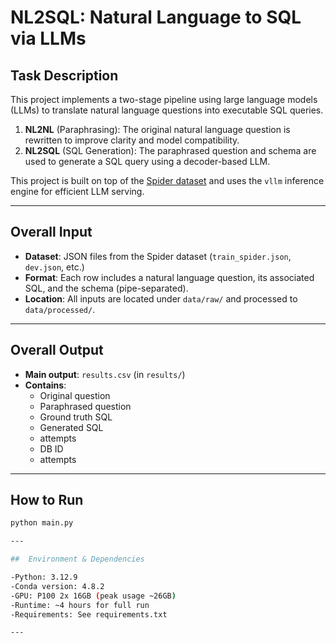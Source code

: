 # NL2SQL: Natural Language to SQL via LLMs

## Task Description

This project implements a two-stage pipeline using large language models (LLMs) to translate natural language questions into executable SQL queries.

1. **NL2NL** (Paraphrasing): The original natural language question is rewritten to improve clarity and model compatibility.
2. **NL2SQL** (SQL Generation): The paraphrased question and schema are used to generate a SQL query using a decoder-based LLM.

This project is built on top of the [Spider dataset](https://yale-lily.github.io/spider/) and uses the `vllm` inference engine for efficient LLM serving.

---

## Overall Input

- **Dataset**: JSON files from the Spider dataset (`train_spider.json`, `dev.json`, etc.)
- **Format**: Each row includes a natural language question, its associated SQL, and the schema (pipe-separated).
- **Location**: All inputs are located under `data/raw/` and processed to `data/processed/`.

---

##  Overall Output

- **Main output**: `results.csv` (in `results/`)
- **Contains**:
  - Original question
  - Paraphrased question
  - Ground truth SQL
  - Generated SQL
  - attempts
  - DB ID
  - attempts


---

##  How to Run

```bash
python main.py

---

##  Environment & Dependencies

-Python: 3.12.9
-Conda version: 4.8.2
-GPU: P100 2x 16GB (peak usage ~26GB)
-Runtime: ~4 hours for full run
-Requirements: See requirements.txt

---